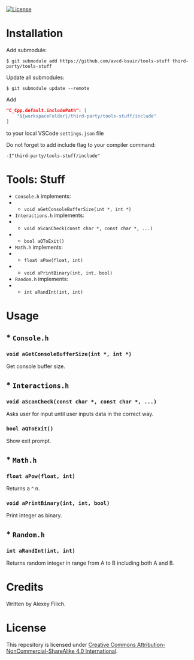 [![License](https://img.shields.io/badge/license-CC%20BY--NC--SA%204.0-blue.svg)](https://bit.ly/cc-by-nc-sa-40)

# Installation

Add submodule:
```
$ git submodule add https://github.com/avcd-bsuir/tools-stuff third-party/tools-stuff
```

Update all submodules:
```
$ git submodule update --remote
```

Add
```json
"C_Cpp.default.includePath": [
    "${workspaceFolder}/third-party/tools-stuff/include"
]
```
to your local VSCode `settings.json` file

Do not forget to add include flag to your compiler command:
```
-I"third-party/tools-stuff/include"
```

# Tools: Stuff

- `Console.h` implements:
- - `void aGetConsoleBufferSize(int *, int *)`
- `Interactions.h` implements:
- - `void aScanCheck(const char *, const char *, ...)`
- - `bool aQToExit()`
- `Math.h` implements:
- - `float aPow(float, int)`
- - `void aPrintBinary(int, int, bool)`
- `Random.h` implements:
- - `int aRandInt(int, int)`

# Usage

## * `Console.h`

### `void aGetConsoleBufferSize(int *, int *)`

Get console buffer size.

## * `Interactions.h`

### `void aScanCheck(const char *, const char *, ...)`

Asks user for input until user inputs data in the correct way.

### `bool aQToExit()`

Show exit prompt.

## * `Math.h`

### `float aPow(float, int)`

Returns a ^ n.

### `void aPrintBinary(int, int, bool)`

Print integer as binary.

## * `Random.h`

### `int aRandInt(int, int)`

Returns random integer in range from A to B including both A and B.

# Credits

Written by Alexey Filich.

# License

This repository is licensed under [Creative Commons Attribution-NonCommercial-ShareAlike 4.0 International](LICENCE.md).
